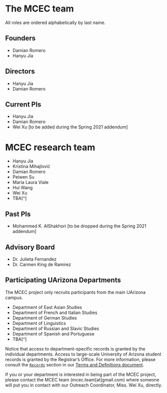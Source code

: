 # The MCEC team

All roles are ordered alphabetically by last name.

## Founders

- Damian Romero
- Hanyu Jia

## Directors

- Hanyu Jia
- Damian Romero

## Current PIs

- Hanyu Jia
- Damian Romero
- Wei Xu [to be added during the Spring 2021 addendum]

# MCEC research team

- Hanyu Jia
- Kristina Mihajlović
- Damian Romero
- Peiwen Su
- Maria Laura Viale
- Hui Wang
- Wei Xu
- TBA[^]

## Past PIs

- Mohammed K. AlShakhori [to be dropped during the Spring 2021 addendum]

## Advisory Board

- Dr. Julieta Fernandez
- Dr. Carmen King de Ramirez

## Participating UArizona Departments

The MCEC project only recruits participants from the main UArizona campus.

- Department of East Asian Studies
- Department of French and Italian Studies
- Department of German Studies
- Department of Linguistics
- Department of Russian and Slavic Studies
- Department of Spanish and Portuguese
- TBA[^]

Notice that access to department-specific records is granted by the individual departments. Access to large-scale University of Arizona student records is granted by the Registrar’s Office. For more information, please consult the [`Records`](Terms-and-definitions.md#who-grants-access-to-records?) section in our [Terms and Definitions document](Terms-and-definitions.md).

If you or your department is interested in being part of the MCEC project, please contact the MCEC team (mcec.team[at]gmail.com) where someone will put you in contact with our Outreach Coordinator, Miss. Wei Xu, directly.
